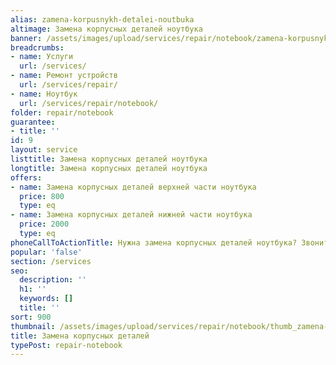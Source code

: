 ```yaml
---
alias: zamena-korpusnykh-detalei-noutbuka
altimage: Замена корпусных деталей ноутбука
banner: /assets/images/upload/services/repair/notebook/zamena-korpusnykh-detalei-noutbuka.jpg
breadcrumbs:
- name: Услуги
  url: /services/
- name: Ремонт устройств
  url: /services/repair/
- name: Ноутбук
  url: /services/repair/notebook/
folder: repair/notebook
guarantee:
- title: ''
id: 9
layout: service
listtitle: Замена корпусных деталей ноутбука
longtitle: Замена корпусных деталей ноутбука
offers:
- name: Замена корпусных деталей верхней части ноутбука
  price: 800
  type: eq
- name: Замена корпусных деталей нижней части ноутбука
  price: 2000
  type: eq
phoneCallToActionTitle: Нужна замена корпусных деталей ноутбука? Звоните!
popular: 'false'
section: /services
seo:
  description: ''
  h1: ''
  keywords: []
  title: ''
sort: 900
thumbnail: /assets/images/upload/services/repair/notebook/thumb_zamena-korpusnykh-detalei-noutbuka.jpg
title: Замена корпусных деталей
typePost: repair-notebook
---
```


